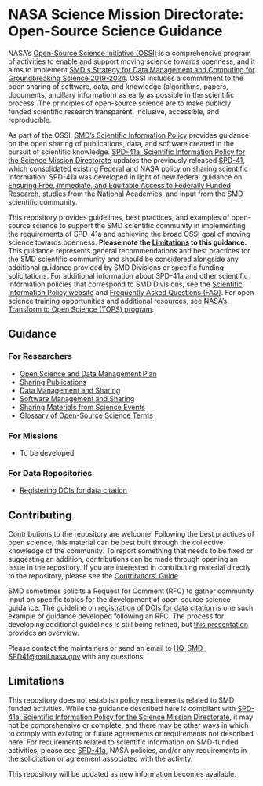 # NASA Science Mission Directorate: Open-Source Science Guidance

NASA’s [Open-Source Science Initiative \(OSSI\)](https://science.nasa.gov/open-science-overview) is a comprehensive program of activities to enable and support moving science towards openness, and it aims to implement [SMD's Strategy for Data Management and Computing for Groundbreaking Science 2019-2024](https://science.nasa.gov/files/science-red/s3fs-public/atoms/files/SDMWG%20Strategy_Final.pdf). OSSI includes a commitment to the open sharing of software, data, and knowledge (algorithms, papers, documents, ancillary information) as early as possible in the scientific process. The principles of open-source science are to make publicly funded scientific research transparent, inclusive, accessible, and reproducible. 

As part of the OSSI, [SMD’s Scientific Information Policy](https://science.nasa.gov/researchers/science-data/science-information-policy) provides guidance on the open sharing of publications, data, and software created in the pursuit of scientific knowledge. [SPD-41a: Scientific Information Policy for the Science Mission Directorate](https://science.nasa.gov/science-red/s3fs-public/atoms/files/SMD-information-policy-SPD-41a.pdf) updates the previously released [SPD-41](https://science.nasa.gov/science-red/s3fs-public/atoms/files/Scientific%20Information%20policy%20SPD-41.pdf), which consolidated existing Federal and NASA policy on sharing scientific information.  SPD-41a was developed in light of new federal guidance on [Ensuring Free, Immediate, and Equitable Access to Federally Funded Research](https://www.whitehouse.gov/wp-content/uploads/2022/08/08-2022-OSTP-Public-Access-Memo.pdf), studies from the National Academies, and input from the SMD scientific community. 

This repository provides guidelines, best practices, and examples of open-source science to support the SMD scientific community in implementing the requirements of SPD-41a and achieving the broad OSSI goal of moving science towards openness. **Please note the [Limitations](#limitations) to this guidance.** This guidance represents general recommendations and best practices for the SMD scientific community and should be considered alongside any additional guidance provided by SMD Divisions or specific funding solicitations. For additional information about SPD-41a and other scientific information policies that correspond to SMD Divisions, see the [Scientific Information Policy website](https://science.nasa.gov/researchers/science-data/science-information-policy) and [Frequently Asked Questions \(FAQ\)](https://science.nasa.gov/researchers/science-data/science-information-policy_faq). For open science training opportunities and additional resources, see [NASA’s Transform to Open Science \(TOPS\) program](https://nasa.github.io/Transform-to-Open-Science/). 

## Guidance

### For Researchers
* [Open Science and Data Management Plan](OSS_Guidance/OSDMP.md)
* [Sharing Publications](OSS_Guidance/Publications.md)
* [Data Management and Sharing](OSS_Guidance/Data_Management_Sharing.md)
* [Software Management and Sharing](OSS_Guidance/Software_Management_Sharing.md)
* [Sharing Materials from Science Events](OSS_Guidance/Science_Events.md)
* [Glossary of Open-Source Science Terms](OSS_Guidance/Glossary.md)

### For Missions
* To be developed

### For Data Repositories
* [Registering DOIs for data citation](guidance/guideline001_doi_registration.md)

## Contributing

Contributions to the repository are welcome! Following the best practices of open science, this material can be best built through the collective knowledge of the community. To report something that needs to be fixed or suggesting an addition, contributions can be made through opening an issue in the repository. If you are interested in contributing material directly to the repository, please see the [Contributors' Guide](Contributing)

SMD sometimes solicits a Request for Comment (RFC) to gather community input on specific topics for the development of open-source science guidance. The guideline on [registration of DOIs for data citation](request_for_comment/draft/RFC_001_data_citation_identifier.md) is one such example of guidance developed following an RFC. The process for developing additional guidelines is still being refined, but [this presentation](https://docs.google.com/presentation/d/1DaFJpTCfl3cuTqBn7c32Bs8RNxRsa3vJnurmgh9SlXA/edit?usp=sharing) provides an overview.

Please contact the maintainers or send an email to <HQ-SMD-SPD41@mail.nasa.gov> with any questions. 

## Limitations

This repository does not establish policy requirements related to SMD funded activities. While the guidance described here is compliant with [SPD-41a: Scientific Information Policy for the Science Mission Directorate](https://science.nasa.gov/spd-41), it may not be comprehensive or complete, and there may be other ways in which to comply with existing or future agreements or requirements not described here. 
For requirements related to scientific information on SMD-funded activities, please see [SPD-41a](https://science.nasa.gov/spd-41), NASA policies, and/or any requirements in the solicitation or agreement associated with the activity.

This repository will be updated as new information becomes available.
